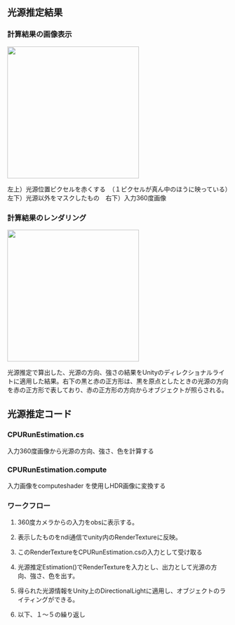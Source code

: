 
## 光源推定結果

### 計算結果の画像表示

<img src="https://github.com/user-attachments/assets/16df062e-9c6f-45d9-a8be-e5984a7fdc39" width="300">

左上）光源位置ピクセルを赤くする　（１ピクセルが真ん中のほうに映っている）　左下）光源以外をマスクしたもの　右下）入力360度画像

### 計算結果のレンダリング
<img src="https://github.com/user-attachments/assets/7f534ce8-f12e-482f-ab21-4bc95b8cd9d5" width="300">

光源推定で算出した、光源の方向、強さの結果をUnityのディレクショナルライトに適用した結果。右下の黒と赤の正方形は、黒を原点としたときの光源の方向を赤の正方形で表しており、赤の正方形の方向からオブジェクトが照らされる。




## 光源推定コード
### CPURunEstimation.cs

入力360度画像から光源の方向、強さ、色を計算する


### CPURunEstimation.compute

入力画像をcomputeshader を使用しHDR画像に変換する

### ワークフロー
1. 360度カメラからの入力をobsに表示する。

2. 表示したものをndi通信でunity内のRenderTextureに反映。

3. このRenderTextureをCPURunEstimation.csの入力として受け取る

4. 光源推定Estimation()でRenderTextureを入力とし、出力として光源の方向、強さ、色を出す。

5. 得られた光源情報をUnity上のDirectionalLightに適用し、オブジェクトのライティングができる。

6. 以下、１～５の繰り返し


